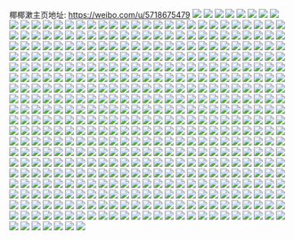 椰椰漱主页地址: https://weibo.com/u/5718675479 
![](https://wx4.sinaimg.cn/mw2000/006f0YJhgy1h9kgm3cynfj32c0340kjm.jpg) 
![](https://wx4.sinaimg.cn/mw2000/006f0YJhgy1h9kgm28ng6j31ow1p9khs.jpg) 
![](https://wx4.sinaimg.cn/mw2000/006f0YJhgy1h9kgm42aovj30vr12ywmk.jpg) 
![](https://wx4.sinaimg.cn/mw2000/006f0YJhgy1h9kgm57ubyj30n01dsawf.jpg) 
![](https://wx4.sinaimg.cn/mw2000/006f0YJhgy1h9jqcpkai0j30qa1hctgt.jpg) 
![](https://wx4.sinaimg.cn/mw2000/006f0YJhgy1h9jqcmtttuj30ox1cgwn2.jpg) 
![](https://wx4.sinaimg.cn/mw2000/006f0YJhgy1h9jqcqljcoj32c0340u0x.jpg) 
![](https://wx4.sinaimg.cn/mw2000/006f0YJhgy1h9iiwxxr2ej30n00xj0yo.jpg) 
![](https://wx4.sinaimg.cn/mw2000/006f0YJhgy1h9iiwxcu87j30id11g7bc.jpg) 
![](https://wx4.sinaimg.cn/mw2000/006f0YJhgy1h9hmievkmsj31d525f7wh.jpg) 
![](https://wx4.sinaimg.cn/mw2000/006f0YJhgy1h9gfosaxbzj30mz0lraer.jpg) 
![](https://wx4.sinaimg.cn/mw2000/006f0YJhgy1h9gfot4iyxj32c033ynpd.jpg) 
![](https://wx4.sinaimg.cn/mw2000/006f0YJhgy1h9gfp2oi81j32c033zu0y.jpg) 
![](https://wx4.sinaimg.cn/mw2000/006f0YJhgy1h9gfp46d0oj32c0340qv5.jpg) 
![](https://wx4.sinaimg.cn/mw2000/006f0YJhgy1h9gfp6gc6mj31wr2w9x6q.jpg) 
![](https://wx4.sinaimg.cn/mw2000/006f0YJhgy1h9gfp84wdzj31sc2ds1ky.jpg) 
![](https://wx4.sinaimg.cn/mw2000/006f0YJhgy1h9gfp9jxt4j32c03407wh.jpg) 
![](https://wx4.sinaimg.cn/mw2000/006f0YJhgy1h9gfpdwrlej32c0340x6r.jpg) 
![](https://wx4.sinaimg.cn/mw2000/006f0YJhgy1h9gfpgdc03j32c0340x6q.jpg) 
![](https://wx4.sinaimg.cn/mw2000/006f0YJhgy1h9gfpi2rwbj32c0340npd.jpg) 
![](https://wx4.sinaimg.cn/mw2000/006f0YJhgy1h9cw67vea6j31sa2giqv5.jpg) 
![](https://wx4.sinaimg.cn/mw2000/006f0YJhgy1h9cw6b8a1wj318m2bwhdt.jpg) 
![](https://wx4.sinaimg.cn/mw2000/006f0YJhgy1h9cw6cs7guj319q2g1h2c.jpg) 
![](https://wx4.sinaimg.cn/mw2000/006f0YJhgy1h9cw6g5xnkj319q2g1qv5.jpg) 
![](https://wx4.sinaimg.cn/mw2000/006f0YJhgy1h98wel1piaj30u017q10s.jpg) 
![](https://wx4.sinaimg.cn/mw2000/006f0YJhgy1h98wem5202j32c0340npd.jpg) 
![](https://wx4.sinaimg.cn/mw2000/006f0YJhgy1h98wesmrb3j32bn35skjn.jpg) 
![](https://wx4.sinaimg.cn/mw2000/006f0YJhgy1h98wex7blkj320u2p54qq.jpg) 
![](https://wx4.sinaimg.cn/mw2000/006f0YJhgy1h98wf0z1rxj31tr2oux6p.jpg) 
![](https://wx4.sinaimg.cn/mw2000/006f0YJhgy1h975a6cgdoj31q72d11kx.jpg) 
![](https://wx4.sinaimg.cn/mw2000/006f0YJhgy1h975adkaruj32c032ub2b.jpg) 
![](https://wx4.sinaimg.cn/mw2000/006f0YJhgy1h975albvjdj329t35sqv6.jpg) 
![](https://wx4.sinaimg.cn/mw2000/006f0YJhgy1h975avgm1cj32c02vfhdw.jpg) 
![](https://wx4.sinaimg.cn/mw2000/006f0YJhgy1h975b1w9r4j32c033zqv7.jpg) 
![](https://wx4.sinaimg.cn/mw2000/006f0YJhgy1h975b5fsc9j31sc2fxnpd.jpg) 
![](https://wx4.sinaimg.cn/mw2000/006f0YJhgy1h975b8mr4vj31sc2dr4qq.jpg) 
![](https://wx4.sinaimg.cn/mw2000/006f0YJhgy1h975be22nhj31sc2drhdu.jpg) 
![](https://wx4.sinaimg.cn/mw2000/006f0YJhgy1h975bf0vpnj30zk1eejvx.jpg) 
![](https://wx4.sinaimg.cn/mw2000/006f0YJhgy1h975a4xifyj31qx2drkjm.jpg) 
![](https://wx4.sinaimg.cn/mw2000/006f0YJhgy1h975bgzs81j32ax35pqv5.jpg) 
![](https://wx4.sinaimg.cn/mw2000/006f0YJhgy1h975bhvjx3j31sc2gg7wh.jpg) 
![](https://wx4.sinaimg.cn/mw2000/006f0YJhgy1h975bkpp5bj31h22d5nob.jpg) 
![](https://wx4.sinaimg.cn/mw2000/006f0YJhgy1h94t3skhwbj32c0340x6p.jpg) 
![](https://wx4.sinaimg.cn/mw2000/006f0YJhgy1h94t3xksnzj327w2uc1kz.jpg) 
![](https://wx4.sinaimg.cn/mw2000/006f0YJhgy1h92auz282ej31sc2drb29.jpg) 
![](https://wx4.sinaimg.cn/mw2000/006f0YJhgy1h92av0qphqj31sc2drx6p.jpg) 
![](https://wx4.sinaimg.cn/mw2000/006f0YJhgy1h92av1qevqj31sc2dcb29.jpg) 
![](https://wx4.sinaimg.cn/mw2000/006f0YJhgy1h92av80jjej31sc2drqv6.jpg) 
![](https://wx4.sinaimg.cn/mw2000/006f0YJhgy1h92av9exx3j31qx2diu0x.jpg) 
![](https://wx4.sinaimg.cn/mw2000/006f0YJhgy1h92auxpao6j31qm2dsx6p.jpg) 
![](https://wx4.sinaimg.cn/mw2000/006f0YJhgy1h92avbaso2j31sc2ftqv5.jpg) 
![](https://wx4.sinaimg.cn/mw2000/006f0YJhgy1h92avi9j8mj31sc2drkjn.jpg) 
![](https://wx4.sinaimg.cn/mw2000/006f0YJhgy1h92avjngl2j31sc2dsb29.jpg) 
![](https://wx4.sinaimg.cn/mw2000/006f0YJhgy1h92avpchvyj31kw2cj4qq.jpg) 
![](https://wx4.sinaimg.cn/mw2000/006f0YJhgy1h92avqcswkj31sc2ds4qp.jpg) 
![](https://wx4.sinaimg.cn/mw2000/006f0YJhgy1h92avu53plj31sc2dsnpd.jpg) 
![](https://wx4.sinaimg.cn/mw2000/006f0YJhgy1h92avxroaqj31r02dlnpd.jpg) 
![](https://wx4.sinaimg.cn/mw2000/006f0YJhgy1h90xzo7db7j318f1qc4el.jpg) 
![](https://wx4.sinaimg.cn/mw2000/006f0YJhgy1h90xzn9gjdj30lc0ryalt.jpg) 
![](https://wx4.sinaimg.cn/mw2000/006f0YJhgy1h90xzpcvdrj318g1n9ngr.jpg) 
![](https://wx4.sinaimg.cn/mw2000/006f0YJhgy1h90xzoouq6j30u00u0djt.jpg) 
![](https://wx4.sinaimg.cn/mw2000/006f0YJhgy1h90xzprtdzj30rw0rfq4o.jpg) 
![](https://wx4.sinaimg.cn/mw2000/006f0YJhgy1h90xzq5tj0j30of0ofn0t.jpg) 
![](https://wx4.sinaimg.cn/mw2000/006f0YJhgy1h90xzqxh8rj30n00y2akx.jpg) 
![](https://wx4.sinaimg.cn/mw2000/006f0YJhgy1h90xzrq3grj318r16maml.jpg) 
![](https://wx4.sinaimg.cn/mw2000/006f0YJhgy1h90xzsdo6fj30yi0xxn3d.jpg) 
![](https://wx4.sinaimg.cn/mw2000/006f0YJhgy1h8zykudj0qj30zk1be18s.jpg) 
![](https://wx4.sinaimg.cn/mw2000/006f0YJhgy1h8zo24ycz2j31sc2drb29.jpg) 
![](https://wx4.sinaimg.cn/mw2000/006f0YJhgy1h8zo274lt1j31sc2fjb29.jpg) 
![](https://wx4.sinaimg.cn/mw2000/006f0YJhgy1h8zo226js7j31sc2dray1.jpg) 
![](https://wx4.sinaimg.cn/mw2000/006f0YJhgy1h8y07bpnhzj30zz1bkdqx.jpg) 
![](https://wx4.sinaimg.cn/mw2000/006f0YJhgy1h8y07haqdfj313u0tuton.jpg) 
![](https://wx4.sinaimg.cn/mw2000/006f0YJhgy1h8xoi94bqqj31sc2dshdt.jpg) 
![](https://wx4.sinaimg.cn/mw2000/006f0YJhgy1h8xoidv9hdj31sc2dre82.jpg) 
![](https://wx4.sinaimg.cn/mw2000/006f0YJhgy1h8xoieqbxej31sc2dr4qp.jpg) 
![](https://wx4.sinaimg.cn/mw2000/006f0YJhgy1h8xoifj4dcj31mv2ds7wh.jpg) 
![](https://wx4.sinaimg.cn/mw2000/006f0YJhgy1h8w6ygu03kj30jg0jgq4n.jpg) 
![](https://wx4.sinaimg.cn/mw2000/006f0YJhgy1h8w6yjjnlrj32zt1vrx6p.jpg) 
![](https://wx4.sinaimg.cn/mw2000/006f0YJhgy1h8u1kc3e04j30n01dskh8.jpg) 
![](https://wx4.sinaimg.cn/mw2000/006f0YJhgy1h8u1kckd54j30rk107jwv.jpg) 
![](https://wx4.sinaimg.cn/mw2000/006f0YJhgy1h8tc8lmbbhj31pk2ds1kx.jpg) 
![](https://wx4.sinaimg.cn/mw2000/006f0YJhgy1h8tc8m589pj30n013242p.jpg) 
![](https://wx4.sinaimg.cn/mw2000/006f0YJhgy1h8tc8mi5gaj30n00lcwg0.jpg) 
![](https://wx4.sinaimg.cn/mw2000/006f0YJhgy1h8tc8nk5puj30sf1ektkz.jpg) 
![](https://wx4.sinaimg.cn/mw2000/006f0YJhgy1h8tc8pkvpwj30n012ktdb.jpg) 
![](https://wx4.sinaimg.cn/mw2000/006f0YJhgy1h8tc8rrxxbj30n01ds4gb.jpg) 
![](https://wx4.sinaimg.cn/mw2000/006f0YJhgy1h8s38rml04j30u00qiwj8.jpg) 
![](https://wx4.sinaimg.cn/mw2000/006f0YJhgy1h8s38sjxvdj30u00q8q6r.jpg) 
![](https://wx4.sinaimg.cn/mw2000/006f0YJhgy1h8s38r8vwhj30u00q10wt.jpg) 
![](https://wx4.sinaimg.cn/mw2000/006f0YJhgy1h8s38s3i71j30n00kmjud.jpg) 
![](https://wx4.sinaimg.cn/mw2000/006f0YJhgy1h8qijq4olxj32zq1yh4qr.jpg) 
![](https://wx4.sinaimg.cn/mw2000/006f0YJhgy1h8qijqow9uj30n00oy79t.jpg) 
![](https://wx4.sinaimg.cn/mw2000/006f0YJhgy1h8qijr0i69j30l20x0ac0.jpg) 
![](https://wx4.sinaimg.cn/mw2000/006f0YJhgy1h8qijrpy1bj31ly2dse81.jpg) 
![](https://wx4.sinaimg.cn/mw2000/006f0YJhgy1h8qijvfsqpj32c03404qr.jpg) 
![](https://wx4.sinaimg.cn/mw2000/006f0YJhgy1h8qijy84q7j32c0340b2b.jpg) 
![](https://wx4.sinaimg.cn/mw2000/006f0YJhgy1h8qik0p6qaj31qa2dp1kx.jpg) 
![](https://wx4.sinaimg.cn/mw2000/006f0YJhgy1h8pbwvgjumj31400u2tq8.jpg) 
![](https://wx4.sinaimg.cn/mw2000/006f0YJhgy1h8pbwxvbftj30u01em7ls.jpg) 
![](https://wx4.sinaimg.cn/mw2000/006f0YJhgy1h8ofu2mmndj30tu0zodpj.jpg) 
![](https://wx4.sinaimg.cn/mw2000/006f0YJhgy1h8nd32bh8bj30u0140jwr.jpg) 
![](https://wx4.sinaimg.cn/mw2000/006f0YJhgy1h8md4qglvjj31sc2dr7wh.jpg) 
![](https://wx4.sinaimg.cn/mw2000/006f0YJhgy1h8md4p9t1qj31sc2af1kx.jpg) 
![](https://wx4.sinaimg.cn/mw2000/006f0YJhgy1h8l72xym16j30mz14fjyy.jpg) 
![](https://wx4.sinaimg.cn/mw2000/006f0YJhgy1h8l72za5rxj30n01dsjya.jpg) 
![](https://wx4.sinaimg.cn/mw2000/006f0YJhgy1h8l730ufnbj30n01dsahz.jpg) 
![](https://wx4.sinaimg.cn/mw2000/006f0YJhgy1h8l731tgvhj30n01dsn3d.jpg) 
![](https://wx4.sinaimg.cn/mw2000/006f0YJhgy1h8l732k97qj30n01dsjxh.jpg) 
![](https://wx4.sinaimg.cn/mw2000/006f0YJhgy1h8l395yyrvj31qs2ds1kx.jpg) 
![](https://wx4.sinaimg.cn/mw2000/006f0YJhgy1h8hq2cwnz8j31sc2ds4iv.jpg) 
![](https://wx4.sinaimg.cn/mw2000/006f0YJhgy1h8hq2dney3j31ru2dr4qp.jpg) 
![](https://wx4.sinaimg.cn/mw2000/006f0YJhgy1h8hq2h43q5j33402c07wk.jpg) 
![](https://wx4.sinaimg.cn/mw2000/006f0YJhgy1h8hq2ktcoaj32c0340npf.jpg) 
![](https://wx4.sinaimg.cn/mw2000/006f0YJhgy1h8hq2o0t8uj31hc0u0qiq.jpg) 
![](https://wx4.sinaimg.cn/mw2000/006f0YJhgy1h8fbufsopsj30u00uuteh.jpg) 
![](https://wx4.sinaimg.cn/mw2000/006f0YJhgy1h8fbugb956j30u00zwjus.jpg) 
![](https://wx4.sinaimg.cn/mw2000/006f0YJhgy1h8fbuh1xfdj30u00sq11m.jpg) 
![](https://wx4.sinaimg.cn/mw2000/006f0YJhgy1h8fbuhgpy5j30u20u20wh.jpg) 
![](https://wx4.sinaimg.cn/mw2000/006f0YJhgy1h8fbui1y3vj30u012e7ad.jpg) 
![](https://wx4.sinaimg.cn/mw2000/006f0YJhgy1h8esj8f8k4j32c0340x6p.jpg) 
![](https://wx4.sinaimg.cn/mw2000/006f0YJhgy1h8am739iwyj30n00u0q65.jpg) 
![](https://wx4.sinaimg.cn/mw2000/006f0YJhgy1h8am73v8euj31501k2qgv.jpg) 
![](https://wx4.sinaimg.cn/mw2000/006f0YJhgy1h8am78t793j31x633cqrb.jpg) 
![](https://wx4.sinaimg.cn/mw2000/006f0YJhgy1h8am79jzbuj31pk25o7vy.jpg) 
![](https://wx4.sinaimg.cn/mw2000/006f0YJhgy1h89rxt85c3j30fo0fognu.jpg) 
![](https://wx4.sinaimg.cn/mw2000/006f0YJhgy1h89rxtoolnj30u010jwjp.jpg) 
![](https://wx4.sinaimg.cn/mw2000/006f0YJhgy1h89rxsvr7cj30u0140aih.jpg) 
![](https://wx4.sinaimg.cn/mw2000/006f0YJhgy1h89rxu517wj30u0140456.jpg) 
![](https://wx4.sinaimg.cn/mw2000/006f0YJhgy1h89goe7iqhj30pc16j44x.jpg) 
![](https://wx4.sinaimg.cn/mw2000/006f0YJhgy1h89goen803j30zg1ban3k.jpg) 
![](https://wx4.sinaimg.cn/mw2000/006f0YJhgy1h88fod6n7kj30n01anwkx.jpg) 
![](https://wx4.sinaimg.cn/mw2000/006f0YJhgy1h88foc4hnmj31sc2c27wh.jpg) 
![](https://wx4.sinaimg.cn/mw2000/006f0YJhgy1h88fof0m3dj31sc2dshdt.jpg) 
![](https://wx4.sinaimg.cn/mw2000/006f0YJhgy1h88fofofrcj30u01hc4c6.jpg) 
![](https://wx4.sinaimg.cn/mw2000/006f0YJhgy1h88foi7mmxj31pn2dr7wi.jpg) 
![](https://wx4.sinaimg.cn/mw2000/006f0YJhgy1h88fojirdwj30rt1dhwpg.jpg) 
![](https://wx4.sinaimg.cn/mw2000/006f0YJhgy1h86t34ekc3j309n0claba.jpg) 
![](https://wx4.sinaimg.cn/mw2000/006f0YJhgy1h8506y28b2j30n01ds795.jpg) 
![](https://wx4.sinaimg.cn/mw2000/006f0YJhgy1h8506yfgwxj30n01dsq8h.jpg) 
![](https://wx4.sinaimg.cn/mw2000/006f0YJhgy1h85070s37qj32c02ph1kz.jpg) 
![](https://wx4.sinaimg.cn/mw2000/006f0YJhgy1h85071rwl1j31ei1u7wxt.jpg) 
![](https://wx4.sinaimg.cn/mw2000/006f0YJhgy1h8506xilm3j31sc2ds4qp.jpg) 
![](https://wx4.sinaimg.cn/mw2000/006f0YJhgy1h85072p4j7j31sc2ds7wh.jpg) 
![](https://wx4.sinaimg.cn/mw2000/006f0YJhgy1h85073djxmj31sc2dravd.jpg) 
![](https://wx4.sinaimg.cn/mw2000/006f0YJhgy1h85074jsopj30n019148f.jpg) 
![](https://wx4.sinaimg.cn/mw2000/006f0YJhgy1h84h1hyuqqj30yb0xywk8.jpg) 
![](https://wx4.sinaimg.cn/mw2000/006f0YJhgy1h82hakcn2qj30n01bc796.jpg) 
![](https://wx4.sinaimg.cn/mw2000/006f0YJhgy1h82hajz79yj30n00y042e.jpg) 
![](https://wx4.sinaimg.cn/mw2000/006f0YJhgy1h82han0e9hj30n01ds1cm.jpg) 
![](https://wx4.sinaimg.cn/mw2000/006f0YJhgy1h81j885x9nj31qm2dr7wh.jpg) 
![](https://wx4.sinaimg.cn/mw2000/006f0YJhgy1h81j87ibj8j318h1nadwe.jpg) 
![](https://wx4.sinaimg.cn/mw2000/006f0YJhgy1h80xt9rbitj30lp0yutdb.jpg) 
![](https://wx4.sinaimg.cn/mw2000/006f0YJhgy1h7xkfpgr1hj30n01afakj.jpg) 
![](https://wx4.sinaimg.cn/mw2000/006f0YJhgy1h7xkfqi123j30ny0o7wlo.jpg) 
![](https://wx4.sinaimg.cn/mw2000/006f0YJhgy1h7tdbnwumhj32c0340x6p.jpg) 
![](https://wx4.sinaimg.cn/mw2000/006f0YJhgy1h7s4prbhetj32c03401ky.jpg) 
![](https://wx4.sinaimg.cn/mw2000/006f0YJhgy1h7s4pnxkddj30n01ds40q.jpg) 
![](https://wx4.sinaimg.cn/mw2000/006f0YJhgy1h7s4ps8aiyj30n01dsh3w.jpg) 
![](https://wx4.sinaimg.cn/mw2000/006f0YJhgy1h7s4pstfgwj30n01dsq7c.jpg) 
![](https://wx4.sinaimg.cn/mw2000/006f0YJhgy1h7s4pu55k4j30n01dsgwy.jpg) 
![](https://wx4.sinaimg.cn/mw2000/006f0YJhgy1h7s4puphmlj30ml18owir.jpg) 
![](https://wx4.sinaimg.cn/mw2000/006f0YJhgy1h7oq1nwhv3j31sc2dr7wh.jpg) 
![](https://wx4.sinaimg.cn/mw2000/006f0YJhgy1h7de54qwncj316o1kwnpd.jpg) 
![](https://wx4.sinaimg.cn/mw2000/006f0YJhgy1h7de51hj89j31q72dr1l0.jpg) 
![](https://wx4.sinaimg.cn/mw2000/006f0YJhgy1h7c3tbb7zsj31sc2drhdt.jpg) 
![](https://wx4.sinaimg.cn/mw2000/006f0YJhgy1h7c3ta3bkoj31rr2eoh9y.jpg) 
![](https://wx4.sinaimg.cn/mw2000/006f0YJhgy1h7c3tccusjj31sc2dr7wh.jpg) 
![](https://wx4.sinaimg.cn/mw2000/006f0YJhgy1h78k578pexj30n01dsjt7.jpg) 
![](https://wx4.sinaimg.cn/mw2000/006f0YJhgy1h6sgbs1531j31m92ge4az.jpg) 
![](https://wx4.sinaimg.cn/mw2000/006f0YJhgy1h6sgbw494jj31sc2drqvc.jpg) 
![](https://wx4.sinaimg.cn/mw2000/006f0YJhgy1h6sgbrh3ixj31sc2h94qs.jpg) 
![](https://wx4.sinaimg.cn/mw2000/006f0YJhgy1h6sgbxa0flj31sc2dre82.jpg) 
![](https://wx4.sinaimg.cn/mw2000/006f0YJhgy1h6sbl0jnplj31qa2drhbt.jpg) 
![](https://wx4.sinaimg.cn/mw2000/006f0YJhgy1h6sbl28cw3j31sc2h9hdt.jpg) 
![](https://wx4.sinaimg.cn/mw2000/006f0YJhgy1h6q82sgtzqj31ga1xqhdt.jpg) 
![](https://wx4.sinaimg.cn/mw2000/006f0YJhgy1h6q82ucnw1j30lg0v6wql.jpg) 
![](https://wx4.sinaimg.cn/mw2000/006f0YJhgy1h6q82vvzp0j30mz0mrjup.jpg) 
![](https://wx4.sinaimg.cn/mw2000/006f0YJhgy1h6q82zboi5j30jt0ynnc8.jpg) 
![](https://wx4.sinaimg.cn/mw2000/006f0YJhgy1h6owi53n3qj30sg2n87wh.jpg) 
![](https://wx4.sinaimg.cn/mw2000/006f0YJhgy1h6owi27dmjj30sg37s1ky.jpg) 
![](https://wx4.sinaimg.cn/mw2000/006f0YJhgy1h6owi7qrqoj30sg2d7b29.jpg) 
![](https://wx4.sinaimg.cn/mw2000/006f0YJhgy1h6owibiaihj32dc35s4qq.jpg) 
![](https://wx4.sinaimg.cn/mw2000/006f0YJhgy1h6owid7sodj30sg21w0vh.jpg) 
![](https://wx4.sinaimg.cn/mw2000/006f0YJhgy1h6owieou8lj32c033ze82.jpg) 
![](https://wx4.sinaimg.cn/mw2000/006f0YJhgy1h6owigdwlgj32at340hdu.jpg) 
![](https://wx4.sinaimg.cn/mw2000/006f0YJhgy1h6owihvgjmj31v133g7wi.jpg) 
![](https://wx4.sinaimg.cn/mw2000/006f0YJhgy1h6owijtyq4j32br33pkjm.jpg) 
![](https://wx4.sinaimg.cn/mw2000/006f0YJhgy1h6owil0oroj31io33wb29.jpg) 
![](https://wx4.sinaimg.cn/mw2000/006f0YJhgy1h6owimtnd7j32bs310b2a.jpg) 
![](https://wx4.sinaimg.cn/mw2000/006f0YJhgy1h6owip8e8qj327u32j7wj.jpg) 
![](https://wx4.sinaimg.cn/mw2000/006f0YJhgy1h6lnghkr2rj31ub2gfx6t.jpg) 
![](https://wx4.sinaimg.cn/mw2000/006f0YJhgy1h6lngi7ttaj30u014qnc9.jpg) 
![](https://wx4.sinaimg.cn/mw2000/006f0YJhgy1h6lngj5io2j31rf2drhdt.jpg) 
![](https://wx4.sinaimg.cn/mw2000/006f0YJhgy1h6lngjsanaj31qo2dr7vc.jpg) 
![](https://wx4.sinaimg.cn/mw2000/006f0YJhgy1h658vevhkwj30il16b44d.jpg) 
![](https://wx4.sinaimg.cn/mw2000/006f0YJhgy1h658vg3jcqj30ll16l3z4.jpg) 
![](https://wx4.sinaimg.cn/mw2000/006f0YJhgy1h658vh1jx6j30hp12u0su.jpg) 
![](https://wx4.sinaimg.cn/mw2000/006f0YJhgy1h5ydbm9g36j31s92dpnne.jpg) 
![](https://wx4.sinaimg.cn/mw2000/006f0YJhgy1h5ydbn9pyfj31ny2d3e68.jpg) 
![](https://wx4.sinaimg.cn/mw2000/006f0YJhgy1h5u7c22f1vj30lw0is3yx.jpg) 
![](https://wx4.sinaimg.cn/mw2000/006f0YJhgy1h5u7c2itgwj30ii0exq32.jpg) 
![](https://wx4.sinaimg.cn/mw2000/006f0YJhgy1h5u7c1d5k1j30my0jymz0.jpg) 
![](https://wx4.sinaimg.cn/mw2000/006f0YJhgy1h5u7c2ywwyj30n00ic3z2.jpg) 
![](https://wx4.sinaimg.cn/mw2000/006f0YJhgy1h5u7c3fuirj30k10jn3yw.jpg) 
![](https://wx4.sinaimg.cn/mw2000/006f0YJhgy1h5skq4niebj333z2bz1ky.jpg) 
![](https://wx4.sinaimg.cn/mw2000/006f0YJhgy1h5skq3hgimj30sg2707wh.jpg) 
![](https://wx4.sinaimg.cn/mw2000/006f0YJhgy1h5o0af2lzxj32c0340u0z.jpg) 
![](https://wx4.sinaimg.cn/mw2000/006f0YJhgy1h5o0acyvh7j30n01dsk1o.jpg) 
![](https://wx4.sinaimg.cn/mw2000/006f0YJhgy1h5na1fkvo7j32c0340b2a.jpg) 
![](https://wx4.sinaimg.cn/mw2000/006f0YJhgy1h5na1h8f25j32c0340e82.jpg) 
![](https://wx4.sinaimg.cn/mw2000/006f0YJhgy1h5na1db65uj32c03401kz.jpg) 
![](https://wx4.sinaimg.cn/mw2000/006f0YJhgy1h5j405f0fgj30sg622qv6.jpg) 
![](https://wx4.sinaimg.cn/mw2000/006f0YJhgy1h5j40a4qmtj30n045c4qp.jpg) 
![](https://wx4.sinaimg.cn/mw2000/006f0YJhgy1h5j3zyd8yzj30sg2dchdt.jpg) 
![](https://wx4.sinaimg.cn/mw2000/006f0YJhgy1h5h18eox30j32c0340qv7.jpg) 
![](https://wx4.sinaimg.cn/mw2000/006f0YJhgy1h5h18i4u65j32c03401kz.jpg) 
![](https://wx4.sinaimg.cn/mw2000/006f0YJhgy1h5geeyp9g0j32c0340b29.jpg) 
![](https://wx4.sinaimg.cn/mw2000/006f0YJhgy1h5gef1pwc8j32c02r7u10.jpg) 
![](https://wx4.sinaimg.cn/mw2000/006f0YJhgy1h5geexn1lbj32c0340u0x.jpg) 
![](https://wx4.sinaimg.cn/mw2000/006f0YJhgy1h5gef2o1yoj32262xhhdt.jpg) 
![](https://wx4.sinaimg.cn/mw2000/006f0YJhgy1h5gef3dct8j31yz1w1k5y.jpg) 
![](https://wx4.sinaimg.cn/mw2000/006f0YJhgy1h5gef3vb4yj30mr14s48r.jpg) 
![](https://wx4.sinaimg.cn/mw2000/006f0YJhgy1h5di41fw0mj30sg2mt4qq.jpg) 
![](https://wx4.sinaimg.cn/mw2000/006f0YJhgy1h5di4b9sxdj30sg2wau0x.jpg) 
![](https://wx4.sinaimg.cn/mw2000/006f0YJhgy1h5di4eweqpj30sg1ig7pu.jpg) 
![](https://wx4.sinaimg.cn/mw2000/006f0YJhgy1h5di4gltroj30sg1lp7vs.jpg) 
![](https://wx4.sinaimg.cn/mw2000/006f0YJhgy1h5di3htklhj30sg3oqu0y.jpg) 
![](https://wx4.sinaimg.cn/mw2000/006f0YJhgy1h5di4kh240j30mz2h27hk.jpg) 
![](https://wx4.sinaimg.cn/mw2000/006f0YJhgy1h5di5371e7j30sg32xe81.jpg) 
![](https://wx4.sinaimg.cn/mw2000/006f0YJhgy1h5di5bqcklj30sg49nqv5.jpg) 
![](https://wx4.sinaimg.cn/mw2000/006f0YJhgy1h5di5ua179j30sg35su0y.jpg) 
![](https://wx4.sinaimg.cn/mw2000/006f0YJhgy1h5di6aytw0j30sg35snpe.jpg) 
![](https://wx4.sinaimg.cn/mw2000/006f0YJhgy1h5di6l2lf1j30sg4h6hdu.jpg) 
![](https://wx4.sinaimg.cn/mw2000/006f0YJhgy1h5di6mw799j31sc2dr7wh.jpg) 
![](https://wx4.sinaimg.cn/mw2000/006f0YJhgy1h58ud7pyj4j30n00dlq7e.jpg) 
![](https://wx4.sinaimg.cn/mw2000/006f0YJhgy1h58ului8tej32c03407wi.jpg) 
![](https://wx4.sinaimg.cn/mw2000/006f0YJhgy1h58umc3sl0j30n01dske8.jpg) 
![](https://wx4.sinaimg.cn/mw2000/006f0YJhgy1h58pg8dhkmj30jy0k0jve.jpg) 
![](https://wx4.sinaimg.cn/mw2000/006f0YJhgy1h58pgauk8zj30sq0ta78q.jpg) 
![](https://wx4.sinaimg.cn/mw2000/006f0YJhgy1h58pgbdmj7j30u01407bg.jpg) 
![](https://wx4.sinaimg.cn/mw2000/006f0YJhgy1h57qb2d36gj31sc2c11ky.jpg) 
![](https://wx4.sinaimg.cn/mw2000/006f0YJhgy1h57qayobq0j31s92ac1kx.jpg) 
![](https://wx4.sinaimg.cn/mw2000/006f0YJhgy1h57qb3hgqcj326k2mdqv5.jpg) 
![](https://wx4.sinaimg.cn/mw2000/006f0YJhgy1h5723r1y2xj32c0340dz1.jpg) 
![](https://wx4.sinaimg.cn/mw2000/006f0YJhgy1h5723oqexzj32c03401kx.jpg) 
![](https://wx4.sinaimg.cn/mw2000/006f0YJhgy1h5723sinzbj32c02c0e4m.jpg) 
![](https://wx4.sinaimg.cn/mw2000/006f0YJhgy1h5723zlf31j32c0340b29.jpg) 
![](https://wx4.sinaimg.cn/mw2000/006f0YJhgy1h56ilj4gi9j318y1nwduw.jpg) 
![](https://wx4.sinaimg.cn/mw2000/006f0YJhgy1h56h4oxgjwj30sg2377ui.jpg) 
![](https://wx4.sinaimg.cn/mw2000/006f0YJhgy1h56h4qqnoyj31sc2dre81.jpg) 
![](https://wx4.sinaimg.cn/mw2000/006f0YJhgy1h56h4rn0esj30n00rkdki.jpg) 
![](https://wx4.sinaimg.cn/mw2000/006f0YJhgy1h55odbzr2cj30vo1ej13l.jpg) 
![](https://wx4.sinaimg.cn/mw2000/006f0YJhgy1h55oczyhlaj30u01dfgw6.jpg) 
![](https://wx4.sinaimg.cn/mw2000/006f0YJhgy1h55ha9mmvnj30u01407bg.jpg) 
![](https://wx4.sinaimg.cn/mw2000/006f0YJhgy1h55haaudq1j30jy0k00xk.jpg) 
![](https://wx4.sinaimg.cn/mw2000/006f0YJhgy1h50kijwj0fj30n01dsgvp.jpg) 
![](https://wx4.sinaimg.cn/mw2000/006f0YJhgy1h50kikbvppj30n00jcjsb.jpg) 
![](https://wx4.sinaimg.cn/mw2000/006f0YJhgy1h50beidlznj31sc2dsb29.jpg) 
![](https://wx4.sinaimg.cn/mw2000/006f0YJhgy1h50belc2u1j31sc2ds4qq.jpg) 
![](https://wx4.sinaimg.cn/mw2000/006f0YJhgy1h4rfbfzjgjj30mz1477cw.jpg) 
![](https://wx4.sinaimg.cn/mw2000/006f0YJhgy1h4rfbgrz8yj30mz14bq9q.jpg) 
![](https://wx4.sinaimg.cn/mw2000/006f0YJhgy1h4rfbex1uzj30my0z0tfm.jpg) 
![](https://wx4.sinaimg.cn/mw2000/006f0YJhgy1h4or5jaidbj31sb2d8b29.jpg) 
![](https://wx4.sinaimg.cn/mw2000/006f0YJhgy1h4low01i3uj333z2co1ky.jpg) 
![](https://wx4.sinaimg.cn/mw2000/006f0YJhgy1h4lovuvtp5j32c02c0kjn.jpg) 
![](https://wx4.sinaimg.cn/mw2000/006f0YJhgy1h4low1v97lj32c0340b2a.jpg) 
![](https://wx4.sinaimg.cn/mw2000/006f0YJhgy1h4low3gizvj32c02c0x6p.jpg) 
![](https://wx4.sinaimg.cn/mw2000/006f0YJhgy1h4low753njj32c02c0kjn.jpg) 
![](https://wx4.sinaimg.cn/mw2000/006f0YJhgy1h4low9lw50j32c02c0npe.jpg) 
![](https://wx4.sinaimg.cn/mw2000/006f0YJhgy1h4lowd0i4mj327b2p64qr.jpg) 
![](https://wx4.sinaimg.cn/mw2000/006f0YJhgy1h4lowfo0y6j329f2fl7wi.jpg) 
![](https://wx4.sinaimg.cn/mw2000/006f0YJhgy1h4lowh3tf3j32c02c0u0x.jpg) 
![](https://wx4.sinaimg.cn/mw2000/006f0YJhgy1h4lowiiy6lj32c02c0e82.jpg) 
![](https://wx4.sinaimg.cn/mw2000/006f0YJhgy1h4lowl1camj30n01dse58.jpg) 
![](https://wx4.sinaimg.cn/mw2000/006f0YJhgy1h4kictjsokj30lh10xjvr.jpg) 
![](https://wx4.sinaimg.cn/mw2000/006f0YJhgy1h4kicvq6ryj31sb2dux6p.jpg) 
![](https://wx4.sinaimg.cn/mw2000/006f0YJhgy1h4kicwriogj330g2auhdt.jpg) 
![](https://wx4.sinaimg.cn/mw2000/006f0YJhgy1h4kicy0r3dj32bc2paqv5.jpg) 
![](https://wx4.sinaimg.cn/mw2000/006f0YJhgy1h4kicse6rdj32c0340x6p.jpg) 
![](https://wx4.sinaimg.cn/mw2000/006f0YJhgy1h4kicymdlkj30n01dsk0r.jpg) 
![](https://wx4.sinaimg.cn/mw2000/006f0YJhgy1h4ex68nej6j32c02c0u0y.jpg) 
![](https://wx4.sinaimg.cn/mw2000/006f0YJhgy1h4ex670f44j32ao2bznpe.jpg) 
![](https://wx4.sinaimg.cn/mw2000/006f0YJhgy1h4ex69igtej32c02c0qv5.jpg) 
![](https://wx4.sinaimg.cn/mw2000/006f0YJhgy1h4ex6apnk7j32c02c01ky.jpg) 
![](https://wx4.sinaimg.cn/mw2000/006f0YJhgy1h4ex6b5594j30k00nndio.jpg) 
![](https://wx4.sinaimg.cn/mw2000/006f0YJhgy1h4ex6bvlg9j32c033y4qp.jpg) 
![](https://wx4.sinaimg.cn/mw2000/006f0YJhgy1h4e9hcko9gj316o1km1kx.jpg) 
![](https://wx4.sinaimg.cn/mw2000/006f0YJhgy1h4e9hajakkj31bk1kwhdt.jpg) 
![](https://wx4.sinaimg.cn/mw2000/006f0YJhgy1h4e9hd14trj30tm10379d.jpg) 
![](https://wx4.sinaimg.cn/mw2000/006f0YJhgy1h4aa92frggj32c02c07wj.jpg) 
![](https://wx4.sinaimg.cn/mw2000/006f0YJhgy1h4aa943gdwj325w2g27wi.jpg) 
![](https://wx4.sinaimg.cn/mw2000/006f0YJhgy1h4aa9096h3j328h2ikgz8.jpg) 
![](https://wx4.sinaimg.cn/mw2000/006f0YJhgy1h4a362ingpj30sg1n91cf.jpg) 
![](https://wx4.sinaimg.cn/mw2000/006f0YJhgy1h4a3679xquj30sg256e4g.jpg) 
![](https://wx4.sinaimg.cn/mw2000/006f0YJhgy1h4a36adc3zj30sg1kw7wh.jpg) 
![](https://wx4.sinaimg.cn/mw2000/006f0YJhgy1h4a36m9qy2j30sg53ix6r.jpg) 
![](https://wx4.sinaimg.cn/mw2000/006f0YJhgy1h4a36v7ybrj30sg2waqv6.jpg) 
![](https://wx4.sinaimg.cn/mw2000/006f0YJhgy1h410aezw0wj32c02zvkjl.jpg) 
![](https://wx4.sinaimg.cn/mw2000/006f0YJhgy1h410afmf5dj30s111dh00.jpg) 
![](https://wx4.sinaimg.cn/mw2000/006f0YJhgy1h410ae6j01j30xc18gtjb.jpg) 
![](https://wx4.sinaimg.cn/mw2000/006f0YJhgy1h410ag57ktj30ns0ofn2m.jpg) 
![](https://wx4.sinaimg.cn/mw2000/006f0YJhgy1h410aghiecj30go0edmxr.jpg) 
![](https://wx4.sinaimg.cn/mw2000/006f0YJhgy1h410agzpeaj30lu0hc75x.jpg) 
![](https://wx4.sinaimg.cn/mw2000/006f0YJhgy1h410ahvh02j30g60beabz.jpg) 
![](https://wx4.sinaimg.cn/mw2000/006f0YJhgy1h410ai9zlhj30n00n0aev.jpg) 
![](https://wx4.sinaimg.cn/mw2000/006f0YJhgy1h410ain9kpj30n0100jtz.jpg) 
![](https://wx4.sinaimg.cn/mw2000/006f0YJhgy1h410ao4zi5j33402c01kz.jpg) 
![](https://wx4.sinaimg.cn/mw2000/006f0YJhgy1h3w5skllmwj30xc4bke82.jpg) 
![](https://wx4.sinaimg.cn/mw2000/006f0YJhgy1h3w5slx4nyj30xc2s0npd.jpg) 
![](https://wx4.sinaimg.cn/mw2000/006f0YJhgy1h3v42ey08kj30xc3rlb2a.jpg) 
![](https://wx4.sinaimg.cn/mw2000/006f0YJhgy1h3v42gkw9uj315o3b9e82.jpg) 
![](https://wx4.sinaimg.cn/mw2000/006f0YJhgy1h3v42cz8k7j315o38jkjl.jpg) 
![](https://wx4.sinaimg.cn/mw2000/006f0YJhgy1h3v42hjjssj31sc2b0x6p.jpg) 
![](https://wx4.sinaimg.cn/mw2000/006f0YJhgy1h3v42l1hswj31pv2dsu0y.jpg) 
![](https://wx4.sinaimg.cn/mw2000/006f0YJhgy1h3v42mela6j31rc28mqv5.jpg) 
![](https://wx4.sinaimg.cn/mw2000/006f0YJhgy1h3v42q8zsoj31nw2cxu0y.jpg) 
![](https://wx4.sinaimg.cn/mw2000/006f0YJhgy1h3v42r7zlxj31my2d4hdt.jpg) 
![](https://wx4.sinaimg.cn/mw2000/006f0YJhgy1h3v42tby5aj31sc2dsb29.jpg) 
![](https://wx4.sinaimg.cn/mw2000/006f0YJhgy1h3lxbn4qfij31sc2drhdt.jpg) 
![](https://wx4.sinaimg.cn/mw2000/006f0YJhgy1h3kjys0443j30zk0zkasw.jpg) 
![](https://wx4.sinaimg.cn/mw2000/006f0YJhgy1h3kjysnbfnj31lg2tf7py.jpg) 
![](https://wx4.sinaimg.cn/mw2000/006f0YJhgy1h3kjyv7w3gj32c0340qv7.jpg) 
![](https://wx4.sinaimg.cn/mw2000/006f0YJhgy1h3kjywvuahj30n01667nu.jpg) 
![](https://wx4.sinaimg.cn/mw2000/006f0YJhgy1h3kjyy0ca0j31ys32dqv5.jpg) 
![](https://wx4.sinaimg.cn/mw2000/006f0YJhgy1h3kjylg6pmj323533znmh.jpg) 
![](https://wx4.sinaimg.cn/mw2000/006f0YJhgy1h3kjz0bbtjj32bs2eeqv6.jpg) 
![](https://wx4.sinaimg.cn/mw2000/006f0YJhgy1h3kjz1wqjnj31sc2drx6p.jpg) 
![](https://wx4.sinaimg.cn/mw2000/006f0YJhgy1h3igm0rk0yj31sc2drkjm.jpg) 
![](https://wx4.sinaimg.cn/mw2000/006f0YJhgy1h3igm5fu7dj31sc2drx6q.jpg) 
![](https://wx4.sinaimg.cn/mw2000/006f0YJhgy1h3igmaa952j31sb2d24qr.jpg) 
![](https://wx4.sinaimg.cn/mw2000/006f0YJhgy1h3ckuowkm5j30n01dse2a.jpg) 
![](https://wx4.sinaimg.cn/mw2000/006f0YJhgy1h3ckupvp19j31sc2drkjl.jpg) 
![](https://wx4.sinaimg.cn/mw2000/006f0YJhgy1h3ckulinbaj30n00w3796.jpg) 
![](https://wx4.sinaimg.cn/mw2000/006f0YJhgy1h33i0iwfg3j30ml0tatdd.jpg) 
![](https://wx4.sinaimg.cn/mw2000/006f0YJhgy1h302gmwec1j30n011xtco.jpg) 
![](https://wx4.sinaimg.cn/mw2000/006f0YJhgy1h302go5a8bj31sc2dskjl.jpg) 
![](https://wx4.sinaimg.cn/mw2000/006f0YJhgy1h302goxgkaj30mz149qaf.jpg) 
![](https://wx4.sinaimg.cn/mw2000/006f0YJhgy1h2v7yjtgd6j318n11p7f0.jpg) 
![](https://wx4.sinaimg.cn/mw2000/006f0YJhgy1h2v7yhtcqij30u01hcqhv.jpg) 
![](https://wx4.sinaimg.cn/mw2000/006f0YJhgy1h2v7ylrgjlj32gl1zob2a.jpg) 
![](https://wx4.sinaimg.cn/mw2000/006f0YJhgy1h2v7ynf8zhj32jd2axb2a.jpg) 
![](https://wx4.sinaimg.cn/mw2000/006f0YJhgy1h2v7yom9xlj31qd2drkjl.jpg) 
![](https://wx4.sinaimg.cn/mw2000/006f0YJhgy1h2v7yq27e8j311110xh8u.jpg) 
![](https://wx4.sinaimg.cn/mw2000/006f0YJhgy1h2udgbu99dj318g1n64eq.jpg) 
![](https://wx4.sinaimg.cn/mw2000/006f0YJhgy1h2udgcxjtmj318g1n7q9y.jpg) 
![](https://wx4.sinaimg.cn/mw2000/006f0YJhgy1h2udghy3d4j319u18gahb.jpg) 
![](https://wx4.sinaimg.cn/mw2000/006f0YJhgy1h2udgih88gj318e1fcdsd.jpg) 
![](https://wx4.sinaimg.cn/mw2000/006f0YJhgy1h2udgaon8aj30sg1kw134.jpg) 
![](https://wx4.sinaimg.cn/mw2000/006f0YJhgy1h2o7m9xdy8j32c03404qq.jpg) 
![](https://wx4.sinaimg.cn/mw2000/006f0YJhgy1h2o7mfxtcmj30nf15mwlu.jpg) 
![](https://wx4.sinaimg.cn/mw2000/006f0YJhgy1h2o7mk8ztbj30n718uq98.jpg) 
![](https://wx4.sinaimg.cn/mw2000/006f0YJhgy1h2ge0zcm2vj30n00zdjxm.jpg) 
![](https://wx4.sinaimg.cn/mw2000/006f0YJhgy1h2ge0zuc2dj30mz105tgg.jpg) 
![](https://wx4.sinaimg.cn/mw2000/006f0YJhgy1h2ge0xhvifj30mz0ystjc.jpg) 
![](https://wx4.sinaimg.cn/mw2000/006f0YJhgy1h2ge10p471j30mz0zzdli.jpg) 
![](https://wx4.sinaimg.cn/mw2000/006f0YJhgy1h2an1zg0dwj30sg51h1ky.jpg) 
![](https://wx4.sinaimg.cn/mw2000/006f0YJhgy1h2an2dmauhj30u00gvgoo.jpg) 
![](https://wx4.sinaimg.cn/mw2000/006f0YJhgy1h29737orz9j32c0340e81.jpg) 
![](https://wx4.sinaimg.cn/mw2000/006f0YJhgy1h2973a3mgdj32c029he81.jpg) 
![](https://wx4.sinaimg.cn/mw2000/006f0YJhgy1h2973shjsrj30n0198dss.jpg) 
![](https://wx4.sinaimg.cn/mw2000/006f0YJhgy1h2973654dlj305706ddg8.jpg) 
![](https://wx4.sinaimg.cn/mw2000/006f0YJhgy1h2973qvps9j30jo0l8wjt.jpg) 
![](https://wx4.sinaimg.cn/mw2000/006f0YJhgy1h288pvs3foj31s92bmqv5.jpg) 
![](https://wx4.sinaimg.cn/mw2000/006f0YJhgy1h288pu9dhoj31sc2drx6p.jpg) 
![](https://wx4.sinaimg.cn/mw2000/006f0YJhgy1h288pxp359j31af1kve6a.jpg) 
![](https://wx4.sinaimg.cn/mw2000/006f0YJhgy1h288pyyxttj31ro27skjl.jpg) 
![](https://wx4.sinaimg.cn/mw2000/006f0YJhgy1h1xp841cmkj313y0u07ba.jpg) 
![](https://wx4.sinaimg.cn/mw2000/006f0YJhgy1h1t735aydqj30u01hcguq.jpg) 
![](https://wx4.sinaimg.cn/mw2000/006f0YJhgy1h1t735pnldj30od17b10i.jpg) 
![](https://wx4.sinaimg.cn/mw2000/006f0YJhgy1h1t734nze3j32c03401kx.jpg) 
![](https://wx4.sinaimg.cn/mw2000/006f0YJhgy1h1pthuc1sgj30u015wdma.jpg) 
![](https://wx4.sinaimg.cn/mw2000/006f0YJhgy1h1pthuwgu2j30u0140k13.jpg) 
![](https://wx4.sinaimg.cn/mw2000/006f0YJhgy1h1pthtsfk2j30u0140dl6.jpg) 
![](https://wx4.sinaimg.cn/mw2000/006f0YJhgy1h1pthvflkaj31ak0u0dic.jpg) 
![](https://wx4.sinaimg.cn/mw2000/006f0YJhgy1h12hx89effj30u013ztdg.jpg) 
![](https://wx4.sinaimg.cn/mw2000/006f0YJhgy1h12hx8ois8j30u00zktd8.jpg) 
![](https://wx4.sinaimg.cn/mw2000/006f0YJhgy1h12hx99x07j30u012s79e.jpg) 
![](https://wx4.sinaimg.cn/mw2000/006f0YJhgy1h12hxa0525j30u00ywgq7.jpg) 
![](https://wx4.sinaimg.cn/mw2000/006f0YJhgy1h11674ifsuj30dw0dw3yn.jpg) 
![](https://wx4.sinaimg.cn/mw2000/006f0YJhgy1h11674z2yqj304g02xjr5.jpg) 
![](https://wx4.sinaimg.cn/mw2000/006f0YJhgy1h116742evnj30h60h2mzu.jpg) 
![](https://wx4.sinaimg.cn/mw2000/006f0YJhgy1h10g1aqsnvj30n0135dio.jpg) 
![](https://wx4.sinaimg.cn/mw2000/006f0YJhgy1h10g1by527j320t33skjl.jpg) 
![](https://wx4.sinaimg.cn/mw2000/006f0YJhgy1h10g19x72fj32c0340qv5.jpg) 
![](https://wx4.sinaimg.cn/mw2000/006f0YJhgy1h10g1dariuj30n011p0yn.jpg) 
![](https://wx4.sinaimg.cn/mw2000/006f0YJhgy1h10g1dvmf5j31eq1vmhde.jpg) 
![](https://wx4.sinaimg.cn/mw2000/006f0YJhgy1h10g1egnjjj30n017ctf5.jpg) 
![](https://wx4.sinaimg.cn/mw2000/006f0YJhgy1h0zz4r7kpyj30w80trq8g.jpg) 
![](https://wx4.sinaimg.cn/mw2000/006f0YJhgy1h0s3rnmcbpj30n010g0xl.jpg) 
![](https://wx4.sinaimg.cn/mw2000/006f0YJhgy1h0oks206q4j30u00y8dov.jpg) 
![](https://wx4.sinaimg.cn/mw2000/006f0YJhgy1h0oks1hjcwj30u00y211d.jpg) 
![](https://wx4.sinaimg.cn/mw2000/006f0YJhgy1h0oks2oyfsj30u014mn7x.jpg) 
![](https://wx4.sinaimg.cn/mw2000/006f0YJhgy1h0oks366hlj30u013kgpt.jpg) 
![](https://wx4.sinaimg.cn/mw2000/006f0YJhgy1h0oks3v907j30u01407g4.jpg) 
![](https://wx4.sinaimg.cn/mw2000/006f0YJhgy1h0oks4kwaqj30u013un96.jpg) 
![](https://wx4.sinaimg.cn/mw2000/006f0YJhgy1h0oks5abgxj30u011a48k.jpg) 
![](https://wx4.sinaimg.cn/mw2000/006f0YJhgy1h0oks5u5quj30u0140k55.jpg) 
![](https://wx4.sinaimg.cn/mw2000/006f0YJhgy1h0oks6cn96j309o09m74g.jpg) 
![](https://wx4.sinaimg.cn/mw2000/006f0YJhgy1h0k4dkuf99j30sg3u6b2a.jpg) 
![](https://wx4.sinaimg.cn/mw2000/006f0YJhgy1h0k4do7r5nj30n010dtdg.jpg) 
![](https://wx4.sinaimg.cn/mw2000/006f0YJhgy1h0jm62cnsxj318g18gdqe.jpg) 
![](https://wx4.sinaimg.cn/mw2000/006f0YJhgy1h0jm61x6rtj31bo18ethx.jpg) 
![](https://wx4.sinaimg.cn/mw2000/006f0YJhgy1h0jm65uvt5j32c027pe81.jpg) 
![](https://wx4.sinaimg.cn/mw2000/006f0YJhgy1h0hn6xqn7wj30n01dsajj.jpg) 
![](https://wx4.sinaimg.cn/mw2000/006f0YJhgy1h0hn6y9r2bj30q50uwtdt.jpg) 
![](https://wx4.sinaimg.cn/mw2000/006f0YJhgy1h0hn6ywf82j30n019wqal.jpg) 
![](https://wx4.sinaimg.cn/mw2000/006f0YJhgy1h0hn70czvrj32c02c0npd.jpg) 
![](https://wx4.sinaimg.cn/mw2000/006f0YJhgy1h0hn73fc48j30sg2dc1ky.jpg) 
![](https://wx4.sinaimg.cn/mw2000/006f0YJhgy1h0hn6wo1jxj30mf15477v.jpg) 
![](https://wx4.sinaimg.cn/mw2000/006f0YJhgy1h0fiu36lx6j30sg2ye4h2.jpg) 
![](https://wx4.sinaimg.cn/mw2000/006f0YJhgy1h0fiu5gywxj30sg34p1kx.jpg) 
![](https://wx4.sinaimg.cn/mw2000/006f0YJhgy1h0fiu70sr9j30sg22wwz9.jpg) 
![](https://wx4.sinaimg.cn/mw2000/006f0YJhgy1h0fiu1gn7cj32c02c0x6p.jpg) 
![](https://wx4.sinaimg.cn/mw2000/006f0YJhgy1h0fiubb0rrj32c02c01kx.jpg) 
![](https://wx4.sinaimg.cn/mw2000/006f0YJhgy1h0fiuc15bmj32222wvkj4.jpg) 
![](https://wx4.sinaimg.cn/mw2000/006f0YJhgy1h0fiuanguij31qj27fb15.jpg) 
![](https://wx4.sinaimg.cn/mw2000/006f0YJhgy1h0fiuq2h4uj32c033zkjm.jpg) 
![](https://wx4.sinaimg.cn/mw2000/006f0YJhgy1h0f560kpdcj318g1n617g.jpg) 
![](https://wx4.sinaimg.cn/mw2000/006f0YJhgy1h0f561km1fj313l1fiqj2.jpg) 
![](https://wx4.sinaimg.cn/mw2000/006f0YJhgy1h0ecink65jj32c02wr4qq.jpg) 
![](https://wx4.sinaimg.cn/mw2000/006f0YJhgy1h0eciod2bbj32c02c0agn.jpg) 
![](https://wx4.sinaimg.cn/mw2000/006f0YJhgy1h0ckln9stuj30u00rodl2.jpg) 
![](https://wx4.sinaimg.cn/mw2000/006f0YJhgy1h0bjtuuqbzj30n015qgtb.jpg) 
![](https://wx4.sinaimg.cn/mw2000/006f0YJhgy1h0bjtvgi7lj30n00qaaey.jpg) 
![](https://wx4.sinaimg.cn/mw2000/006f0YJhgy1h0bjtw0c5sj30n010o0z7.jpg) 
![](https://wx4.sinaimg.cn/mw2000/006f0YJhgy1h074n3p7h8j30ql0tugxy.jpg) 
![](https://wx4.sinaimg.cn/mw2000/006f0YJhgy1gz9hb149ivj30xo18w7wi.jpg) 
![](https://wx4.sinaimg.cn/mw2000/006f0YJhgy1gz9hb1y1klj30uw0s7h47.jpg) 
![](https://wx4.sinaimg.cn/mw2000/006f0YJhgy1gz9hazhwuuj32ae2aeb2b.jpg) 
![](https://wx4.sinaimg.cn/mw2000/006f0YJhgy1gz0q3ridgaj32bq20ah1h.jpg) 
![](https://wx4.sinaimg.cn/mw2000/006f0YJhgy1gz0q3sdcixj32c026e4jz.jpg) 
![](https://wx4.sinaimg.cn/mw2000/006f0YJhgy1gz0q3qd3ugj32c024unhw.jpg) 
![](https://wx4.sinaimg.cn/mw2000/006f0YJhgy1gz0q3t0zvfj31av1av7ae.jpg) 
![](https://wx4.sinaimg.cn/mw2000/006f0YJhgy1gz0dtzlyj6j30sg3jgts0.jpg) 
![](https://wx4.sinaimg.cn/mw2000/006f0YJhgy1gz0du1q0kvj30sg1kwdwz.jpg) 
![](https://wx4.sinaimg.cn/mw2000/006f0YJhgy1gz0du6ys4jj32c0256kjm.jpg) 
![](https://wx4.sinaimg.cn/mw2000/006f0YJhgy1gz0dtxscezj31s329vhdu.jpg) 
![](https://wx4.sinaimg.cn/mw2000/006f0YJhgy1gz0dvjw1l5j30sg30vkjm.jpg) 
![](https://wx4.sinaimg.cn/mw2000/006f0YJhly1gyx9rthc64j31s02dckjl.jpg) 
![](https://wx4.sinaimg.cn/mw2000/006f0YJhgy1gyr8t1rdjgj30sg1kw4jb.jpg) 
![](https://wx4.sinaimg.cn/mw2000/006f0YJhgy1gyr8t0v6gpj30sg28awz5.jpg) 
![](https://wx4.sinaimg.cn/mw2000/006f0YJhgy1gyq166vroqj30u00rbwh0.jpg) 
![](https://wx4.sinaimg.cn/mw2000/006f0YJhgy1gyq168agkcj31kw1i0e81.jpg) 
![](https://wx4.sinaimg.cn/mw2000/006f0YJhgy1gyq16a6p97j31pz1txkjl.jpg) 
![](https://wx4.sinaimg.cn/mw2000/006f0YJhgy1gyj8aiqg2uj30u015ftg4.jpg) 
![](https://wx4.sinaimg.cn/mw2000/006f0YJhgy1gyj8aiakbwj30kx0fmwfr.jpg) 
![](https://wx4.sinaimg.cn/mw2000/006f0YJhgy1gy2qit5amqj32c02c01iu.jpg) 
![](https://wx4.sinaimg.cn/mw2000/006f0YJhgy1gxydgqgxvwj30sg2b619y.jpg) 
![](https://wx4.sinaimg.cn/mw2000/006f0YJhgy1gxydgpssgoj30sg2dcnpd.jpg) 
![](https://wx4.sinaimg.cn/mw2000/006f0YJhgy1gxydgrzon4j30sg3ya4qq.jpg) 
![](https://wx4.sinaimg.cn/mw2000/006f0YJhgy1gxydgsvzifj32c02c07wh.jpg) 
![](https://wx4.sinaimg.cn/mw2000/006f0YJhgy1gxydgukpw3j30u017147q.jpg) 
![](https://wx4.sinaimg.cn/mw2000/006f0YJhgy1gxydgvtyb1j32c02c01kx.jpg) 
![](https://wx4.sinaimg.cn/mw2000/006f0YJhgy1gxv6vo17rcj31s02d9u0x.jpg) 
![](https://wx4.sinaimg.cn/mw2000/006f0YJhgy1gxv6vresq8j31s01s04qq.jpg) 
![](https://wx4.sinaimg.cn/mw2000/006f0YJhgy1gxn2joju2vj31sg1sg1kx.jpg) 
![](https://wx4.sinaimg.cn/mw2000/006f0YJhgy1gxn2jmmxpdj31sg1sg1kx.jpg) 
![](https://wx4.sinaimg.cn/mw2000/006f0YJhgy1gxn2jpbykyj30nz0kmae1.jpg) 
![](https://wx4.sinaimg.cn/mw2000/006f0YJhgy1gxn2jpp6t6j30xs0s1wgx.jpg) 
![](https://wx4.sinaimg.cn/mw2000/006f0YJhgy1gxn2jq8rw9j30u00u076s.jpg) 
![](https://wx4.sinaimg.cn/mw2000/006f0YJhgy1gxn2jte0osj31sg1sgb29.jpg) 
![](https://wx4.sinaimg.cn/mw2000/006f0YJhgy1gxi4qo3tusj30yi1k0qgi.jpg) 
![](https://wx4.sinaimg.cn/mw2000/006f0YJhgy1gxi4qp06bvj30yi1h87iz.jpg) 
![](https://wx4.sinaimg.cn/mw2000/006f0YJhgy1gxi4qmnje6j30yi0zh763.jpg) 
![](https://wx4.sinaimg.cn/mw2000/006f0YJhgy1gwsqqlusinj312w1fh7di.jpg) 
![](https://wx4.sinaimg.cn/mw2000/006f0YJhgy1gwsqqlajvfj30lj0zatcf.jpg) 
![](https://wx4.sinaimg.cn/mw2000/006f0YJhgy1gwsqqo2b59j31v02inkjm.jpg) 
![](https://wx4.sinaimg.cn/mw2000/006f0YJhgy1gwsqqpdps7j32c02c07wh.jpg) 
![](https://wx4.sinaimg.cn/mw2000/006f0YJhgy1gvn45zffocj618g18gk2r02.jpg) 
![](https://wx4.sinaimg.cn/mw2000/006f0YJhgy1gvn45zuaopj618g18fwnn02.jpg) 
![](https://wx4.sinaimg.cn/mw2000/006f0YJhgy1gtwvtfrvmhj30xc2xknpd.jpg) 
![](https://wx4.sinaimg.cn/mw2000/006f0YJhgy1gtwvt78w3mj31sg1u91kx.jpg) 
![](https://wx4.sinaimg.cn/mw2000/006f0YJhgy1gswlhnsaz5j32c02c0hdt.jpg) 
![](https://wx4.sinaimg.cn/mw2000/006f0YJhgy1gswlhlxdaoj30a00ae3yw.jpg) 
![](https://wx4.sinaimg.cn/mw2000/006f0YJhgy1gsmfjtzqhyj31sg1sg4qp.jpg) 
![](https://wx4.sinaimg.cn/mw2000/006f0YJhgy1gsmfjuk4fwj30hs0h80u9.jpg) 
![](https://wx4.sinaimg.cn/mw2000/006f0YJhgy1gsmfjvgtjtj30r313tn6y.jpg) 
![](https://wx4.sinaimg.cn/mw2000/006f0YJhgy1gsjcejn5v4j31jy1jm1et.jpg) 
![](https://wx4.sinaimg.cn/mw2000/006f0YJhgy1gsjcemd7cuj328r1s9npd.jpg) 
![](https://wx4.sinaimg.cn/mw2000/006f0YJhgy1gsjcehs4btj32c02c0b29.jpg) 
![](https://wx4.sinaimg.cn/mw2000/006f0YJhgy1gse5jobsnlj32041pte81.jpg) 
![](https://wx4.sinaimg.cn/mw2000/006f0YJhgy1gse5jry6s4j32c01rv1kx.jpg) 
![](https://wx4.sinaimg.cn/mw2000/006f0YJhgy1gse5jjpfh9j327r2bz7wj.jpg) 
![](https://wx4.sinaimg.cn/mw2000/006f0YJhgy1gs8pumt508j30yy1g0dqx.jpg) 
![](https://wx4.sinaimg.cn/mw2000/006f0YJhgy1gs8pult8q9j30xc37eu0y.jpg) 
![](https://wx4.sinaimg.cn/mw2000/006f0YJhgy1gs8pus9cfuj32c026hnpe.jpg) 
![](https://wx4.sinaimg.cn/mw2000/006f0YJhgy1gs8puwry6hj31sg1sg7wi.jpg) 
![](https://wx4.sinaimg.cn/mw2000/006f0YJhgy1gs8pv53sqwj32c029p7wj.jpg) 
![](https://wx4.sinaimg.cn/mw2000/006f0YJhgy1gs8pvbf41cj32c02c0kjn.jpg) 
![](https://wx4.sinaimg.cn/mw2000/006f0YJhgy1gs3qqvgf7mj31sg1txe81.jpg) 
